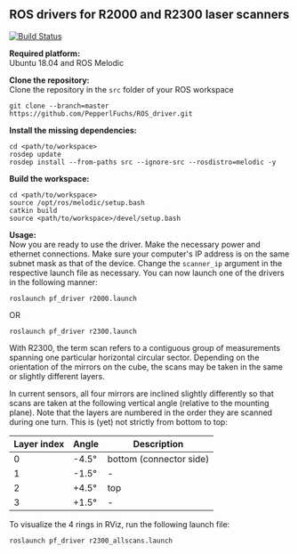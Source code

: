 ## ROS drivers for R2000 and R2300 laser scanners

[![Build Status](https://travis-ci.org/PepperlFuchs/ROS_driver.svg?branch=master)](https://travis-ci.org/PepperlFuchs/ROS_driver)


**Required platform:**  
Ubuntu 18.04 and ROS Melodic
  
**Clone the repository:**  
Clone the repository in the `src` folder of your ROS workspace
```
git clone --branch=master https://github.com/PepperlFuchs/ROS_driver.git
```
  
**Install the missing dependencies:**  
```
cd <path/to/workspace>
rosdep update
rosdep install --from-paths src --ignore-src --rosdistro=melodic -y
```
  
**Build the workspace:**  
```
cd <path/to/workspace>
source /opt/ros/melodic/setup.bash
catkin build
source <path/to/workspace>/devel/setup.bash
```
  
**Usage:**  
Now you are ready to use the driver. Make the necessary power and ethernet connections. Make sure your computer's IP address is on the same subnet mask as that of the device. Change the `scanner_ip` argument in the respective launch file as necessary. You can now launch one of the drivers in the following manner:  
```
roslaunch pf_driver r2000.launch
```
OR
```
roslaunch pf_driver r2300.launch
```
With R2300, the term scan refers to a contiguous group of measurements spanning one particular horizontal circular
sector. Depending on the orientation of the mirrors on the cube, the scans may be taken in the same or slightly different
layers.  
  
In current sensors, all four mirrors are inclined slightly differently so that scans are taken at the following vertical
angle (relative to the mounting plane). Note that the layers are numbered in the order they are scanned during one
turn. This is (yet) not strictly from bottom to top:

| **Layer index** | **Angle** | **Description** |
|-----------------|-----------|-----------------|
|0 |-4.5°|bottom (connector side)|
|1 |-1.5° | - |
|2 |+4.5° | top |
|3 |+1.5° | - |

To visualize the 4 rings in RViz, run the following launch file:
```
roslaunch pf_driver r2300_allscans.launch
```
